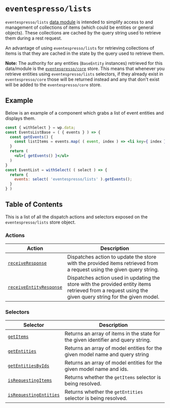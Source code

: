 # `eventespresso/lists`
`eventespresso/lists` [data module](https://github.com/WordPress/gutenberg/blob/master/packages/data) is intended to simplify access to and management of collections of items (which could be entities or general objects).  These collections are cached by the query string used to retrieve them during a rest request.

An advantage of using `eventespresso/lists` for retrieving collections of items is that they are cached in the state by the query used to retrieve them.

  **Note:** The authority for any entities (`BaseEntity` instances) retrieved for this data/module is the [`eventespresso/core`](../core/README.md) store.  This means that whenever you retrieve entities using `eventespresso/lists` selectors, if they already exist in `eventespresso/core` those will be returned instead and any that don't exist will be added to the `eventespresso/core` store.

## Example
Below is an example of a component which grabs a list of event entities and displays them.

```jsx
const { withSelect } = wp.data;
const EventsListBase = ( { events } ) => {
  const getEvents() {
    const listItems = events.map( ( event, index ) => <li key={ index }>{ event.name }</li>  );
  }
  return (
    <ul>{ getEvents() }</ul>
  )
}
const EventList = withSelect( ( select ) => {
  return {
    events: select( 'eventespresso/lists' ).getEvents();
  }
} )
```

## Table of Contents

This is a list of all the dispatch actions and selectors exposed on the `eventespresso/lists` store object.  

### Actions

| Action                                                                                         | Description                                                                                                                                            |
| -----------------------------------------------------------------------------------------------| ------------------------------------------------------------------------------------------------------------------------------------------------------ |
| [`receiveResponse`](./actions.md#receiveresponse-identifier-querystring-items---)              | Dispatches action to update the store with the provided items retrieved from a request using the given query string.                                   |
| [`receiveEntityResponse`](./actions.md#receiveentityresponse-modelname-querystring-entities---)| Dispatches action used in updating the store with the provided entity items retrieved from a request using the given query string for the given model. |

### Selectors

| Selector                                                                            | Description                                                                      |
| ------------------------------------------------------------------------------------| ---------------------------------------------------------------------------------|
| [`getItems`](./selectors.md#getItems-identifier-querystring-)                       | Returns an array of items in the state for the given identifier and query string.|
| [`getEntities`](./selectors.md#getentities-modelname-querystring-)                  | Returns an array of model entities for the given model name and query string     |
| [`getEntitiesByIds`](./selectors.md#getentitiesbyids-modelname-ids---)              | Returns an array of model entities for the given model name and ids.             |
| [`isRequestingItems`](./selectors.md#isrequestingitems-identifier-querystring-)     | Returns whether the `getItems` selector is being resolved.                       |
| [`isRequestingEntities`](./selectors.md#isrequestingentities-modelname-querystring-)| Returns whether the `getEntities` selector is being resolved.                    |

